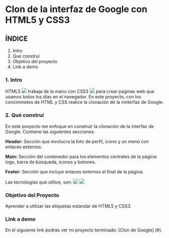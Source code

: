 # Clon de la interfaz de Google con HTML5 y CSS3

## ÍNDICE
1. Intro
2. Que construí
3. Objetivo del proyecto
4. Link a demo

### 1. Intro
HTML5 <img src="https://img.shields.io/badge/HTML5-E34F26?style=for-the-badge&logo=html5&logoColor=white" /> trabaja de la mano con CSS3 <img src="https://img.shields.io/badge/CSS3-1572B6?style=for-the-badge&logo=css3&logoColor=white" />  para crear paginas web que usamos todos los dias en el navegador. En este proyecto, con los conciminetos de HTML y CSS realice la clonación de la innterfaz de Google.

### 2. Qué construí 
En este proyecto me enfoque en construír la clonación de la interfaz de Google.
Contiene las siguientes secciones:

**Header:** Sección que involucra la foto de perfil, icono y un menú con enlaces externos.

**Main:** Sección del contenedor para los elementos centrales de la página: logo, barra de búsqueda, íconos y botones.

**Footer:** Sección que incluye enlaces externos al final de la página.

Las tecnologías que utilice, son:
<img src="https://img.shields.io/badge/HTML5-E34F26?style=for-the-badge&logo=html5&logoColor=white" />
<img src="https://img.shields.io/badge/CSS3-1572B6?style=for-the-badge&logo=css3&logoColor=white" /> 

### Objetivo del Proyecto
Aprender a utilizar las etiquetas estandar de HTML5 y CSS3.

### Link a demo
En el siguiente link podrás ver mi proyecto terminado: [Clon de Google] (#).

